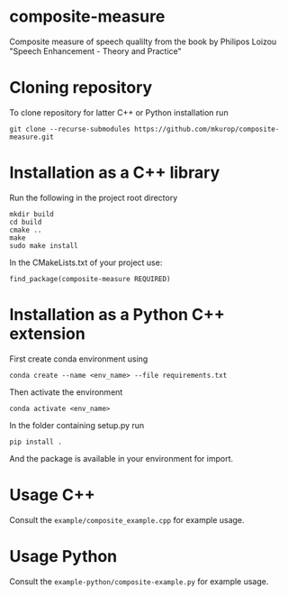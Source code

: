 # composite-measure
Composite measure of speech qualilty from the book by Philipos Loizou "Speech Enhancement - Theory and Practice"

# Cloning repository
To clone repository for latter C++ or Python installation run

```
git clone --recurse-submodules https://github.com/mkurop/composite-measure.git
```

# Installation as a C++ library
Run the following in the project root directory

```
mkdir build
cd build
cmake ..
make 
sudo make install
```

In the CMakeLists.txt of your project use:

```
find_package(composite-measure REQUIRED)
```

# Installation as a Python C++ extension

First create conda environment using

```
conda create --name <env_name> --file requirements.txt
```

Then activate the environment

```
conda activate <env_name>
```

In the folder containing setup.py run

```
pip install .
```

And the package is available in your environment for import.

# Usage C++
Consult the `example/composite_example.cpp` for example usage.

# Usage Python
Consult the `example-python/composite-example.py` for example usage.


